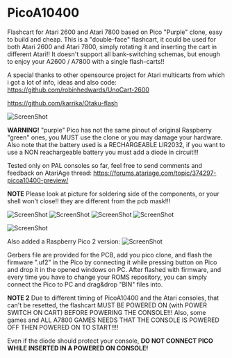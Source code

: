 # PicoA10400
Flashcart for Atari 2600 and Atari 7800 based on Pico "Purple" clone, easy to build and cheap.
This is a "double-face" flashcart, it could be used for both Atari 2600 and Atari 7800, simply rotating it and inserting the cart in different Atari!!
It doesn't support all bank-switching schemas, but enough to enjoy your A2600 / A7800 with a single flash-carts!!

A special thanks to other opensource project for Atari multicarts from which i got a lot of info, ideas and also code:
https://github.com/robinhedwards/UnoCart-2600

https://github.com/karrika/Otaku-flash


![ScreenShot](https://raw.githubusercontent.com/aotta/PicoA10400/main/pictures/picoA10400_06.jpg)

**WARNING!** "purple" Pico has not the same pinout of original Raspberry "green" ones, you MUST use the clone or you may damage your hardware.
Also note that the battery used is a RECHARGEABLE LIR2032, if you want to use a NON reachargeable battery you must add a diode in circuit!!!

Tested only on PAL consoles so far, feel free to send comments and feedback on AtariAge thread:
https://forums.atariage.com/topic/374297-picoa10400-preview/

**NOTE** Please look at picture for soldering side of the components, or your shell won't close!! they are different from the pcb mask!!!

![ScreenShot](https://raw.githubusercontent.com/aotta/PicoA10400/main/pictures/picoA10400_01.jpg)
![ScreenShot](https://raw.githubusercontent.com/aotta/PicoA10400/main/pictures/picoA10400_02.jpg)
![ScreenShot](https://raw.githubusercontent.com/aotta/PicoA10400/main/pictures/picoA10400_03.jpg)
![ScreenShot](https://raw.githubusercontent.com/aotta/PicoA10400/main/pictures/picoA10400_04.jpg)

![ScreenShot](https://raw.githubusercontent.com/aotta/PicoA10400/main/pictures/picoA10400_08.jpg)

Also added a Raspberry Pico 2 version:
![ScreenShot](https://raw.githubusercontent.com/aotta/PicoA10400/main/pictures/pico2A10400.jpg)

Gerbers file are provided for the PCB, add you pico clone, and flash the firmware ".uf2" in the Pico by connecting it while pressing button on Pico and drop it in the opened windows on PC.
After flashed with firmware, and every time you have to change your ROMS repository, you can simply connect the Pico to PC and drag&drop "BIN" files  into.

**NOTE 2** Due to different timing of PicoA10400 and the Atari consoles, that can't be resetted, the flashcart MUST BE POWERED ON (with POWER SWITCH ON CART) BEFORE POWERING THE CONSOLE!!! Also, some games and ALL A7800 GAMES NEEDS THAT THE CONSOLE IS POWERED OFF THEN POWERED ON TO START!!!!

Even if the diode should protect your console, **DO NOT CONNECT PICO WHILE INSERTED IN A POWERED ON CONSOLE!**

